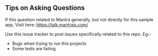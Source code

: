 ## Tips on Asking Questions

If this question related to Mantra generally, but not directly for this sample app, 
Visit here: https://talk.mantrajs.com/

Use this issue tracker to post issues specifically related to this repo.
Eg:-

* Bugs when trying to run this projects
* Some tests are failing

